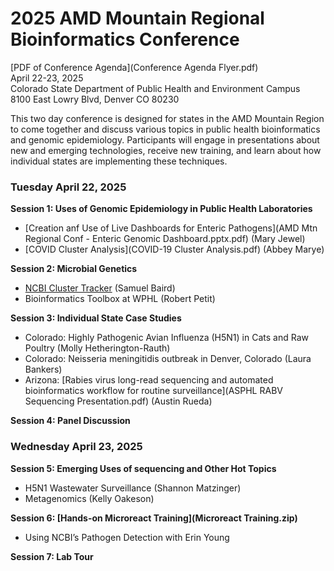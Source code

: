# 2025 AMD Mountain Regional Bioinformatics Conference 
[PDF of Conference Agenda](Conference Agenda Flyer.pdf)\
April 22-23, 2025\
Colorado State Department of Public Health and Environment Campus\
8100 East Lowry Blvd, Denver CO 80230

This two day conference is designed for states in the AMD Mountain Region to come together and discuss
various topics in public health bioinformatics and genomic epidemiology. Participants will engage in
presentations about new and emerging technologies, receive new training, and learn about how individual
states are implementing these techniques.

### Tuesday April 22, 2025
**Session 1: Uses of Genomic Epidemiology in Public Health Laboratories**
* [Creation anf Use of Live Dashboards for Enteric Pathogens](AMD Mtn Regional Conf - Enteric Genomic Dashboard.pptx.pdf) (Mary Jewel)
* [COVID Cluster Analysis](COVID-19 Cluster Analysis.pdf) (Abbey Marye)

**Session 2: Microbial Genetics**
*  [NCBI Cluster Tracker](SamBairdAMDMountain2025.pdf) (Samuel Baird)
*  Bioinformatics Toolbox at WPHL (Robert Petit)

**Session 3: Individual State Case Studies**
* Colorado: Highly Pathogenic Avian Influenza (H5N1) in Cats and Raw Poultry (Molly Hetherington-Rauth)
* Colorado: Neisseria meningitidis outbreak in Denver, Colorado (Laura Bankers)
* Arizona: [Rabies virus long-read sequencing and automated bioinformatics workflow for routine surveillance](ASPHL RABV Sequencing Presentation.pdf) (Austin Rueda)

**Session 4: Panel Discussion**

### Wednesday April 23, 2025
**Session 5: Emerging Uses of sequencing and Other Hot Topics**
* H5N1 Wastewater Surveillance (Shannon Matzinger)
* Metagenomics (Kelly Oakeson)

**Session 6: [Hands-on Microreact Training](Microreact Training.zip)**
* Using NCBI’s Pathogen Detection with Erin Young

**Session 7: Lab Tour**
